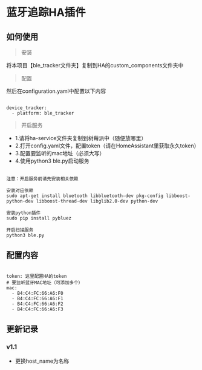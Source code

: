  # 蓝牙追踪HA插件

 ## 如何使用

> 安装

 将本项目【ble_tracker文件夹】复制到HA的custom_components文件夹中

> 配置

 然后在configuration.yaml中配置以下内容

```

device_tracker:
  - platform: ble_tracker

```

> 开启服务
- 1.请将ha-service文件夹复制到树莓派中（随便放哪里）
- 2.打开config.yaml文件，配置token（请在HomeAssistant里获取永久token）
- 3.配置要监听的mac地址（必须大写）
- 4.使用python3 ble.py启动服务

```

注意：开启服务前请先安装相关依赖

安装对应依赖
sudo apt-get install bluetooth libbluetooth-dev pkg-config libboost-python-dev libboost-thread-dev libglib2.0-dev python-dev

安装python插件
sudo pip install pybluez

开启扫描服务
python3 ble.py

```

## 配置内容
```

token: 这里配置HA的token
# 要监听蓝牙MAC地址（可添加多个）
mac:
  - B4:C4:FC:66:A6:F0
  - B4:C4:FC:66:A6:F1
  - B4:C4:FC:66:A6:F2
  - B4:C4:FC:66:A6:F3

```

## 更新记录

### v1.1
- 更换host_name为名称
